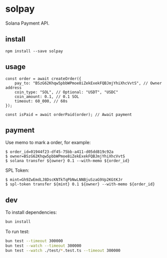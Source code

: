 # solpay

Solana Payment API.

## install

```
npm install --save solpay
```

## usage

```
const order = await createOrder({
    pay_to: "BSzG62Khqw5pbbWPmoe8iZekExekFQBJmjYhiXhcVvtS", // Owner address
    coin_type: "SOL", // Optional: "USDT", "USDC"
    coin_amount: 0.1, // 0.1 SOL
    timeout: 60_000, // 60s
});

const isPaid = await orderPaid(order); // Await payment
```

## payment

Use memo to mark a order, for example:
```
$ order_id=01944f23-df45-75bb-a411-d05dd819c92a
$ owner=BSzG62Khqw5pbbWPmoe8iZekExekFQBJmjYhiXhcVvtS
$ solana transfer ${owner} 0.1 --with-memo ${order_id}
```
SPL Token:
```
$ mint=Gh9ZwEmdLJ8DscKNTkTqPbNwLNNBjuSzaG9Vp2KGtKJr
$ spl-token transfer ${mint} 0.1 ${owner} --with-memo ${order_id}
```

## dev

To install dependencies:

```bash
bun install
```

To run test:

```bash
bun test --timeout 300000
bun test --watch --timeout 300000
bun test --watch ./test/*.test.ts --timeout 300000
```
